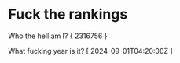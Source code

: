# Fuck the rankings

Who the hell am I?
{ 2316756 }

What fucking year is it?
[ 2024-09-01T04:20:00Z ]
